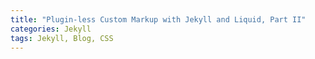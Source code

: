 ```yaml
---
title: "Plugin-less Custom Markup with Jekyll and Liquid, Part II"
categories: Jekyll
tags: Jekyll, Blog, CSS
---
```

